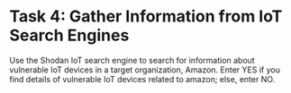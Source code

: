 # Task 4: Gather Information from IoT Search Engines

Use the Shodan IoT search engine to search for information about vulnerable IoT devices in a target organization, Amazon. Enter YES if you find details of vulnerable IoT devices related to amazon; else, enter NO.&#x20;

